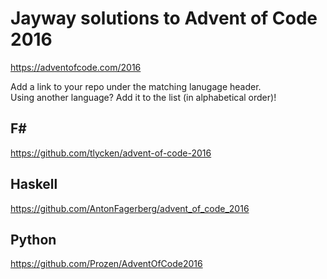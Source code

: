 # Jayway solutions to Advent of Code 2016

https://adventofcode.com/2016

Add a link to your repo under the matching lanugage header.  
Using another language? Add it to the list (in alphabetical order)!

## F# #

https://github.com/tlycken/advent-of-code-2016

## Haskell
https://github.com/AntonFagerberg/advent_of_code_2016

## Python
https://github.com/Prozen/AdventOfCode2016
